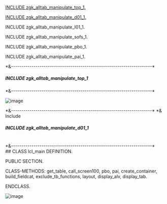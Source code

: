 
<a href="#top1">INCLUDE zgk_alltab_manipulate_top_1.</a>

<a href="#d011">INCLUDE zgk_alltab_manipulate_d01_1.</a>

INCLUDE zgk_alltab_manipulate_I01_1.

INCLUDE zgk_alltab_manipulate_sofs_1.

INCLUDE zgk_alltab_manipulate_pbo_1.

INCLUDE zgk_alltab_manipulate_pai_1.



<p>*&---------------------------------------------------------------------* </p>  <h5 id="top1">INCLUDE zgk_alltab_manipulate_top_1</h5>   *&---------------------------------------------------------------------*  


![image](https://github.com/GrzegorzKraszewski/GK_Sap_Abap_main_projects/assets/141272893/d56544dc-e52e-4a07-87ea-34a060361832)


<div>
*&---------------------------------------------------------------------* 
*& Include      <h5 id="d011">INCLUDE zgk_alltab_manipulate_d01_1</h5> <br>     
*&---------------------------------------------------------------------*  <br>
</div>

<div>
 ## CLASS lcl_main DEFINITION.

  PUBLIC SECTION.

  CLASS-METHODS:
                get_table,
                call_screen100,
                pbo,
                pai,
                create_container,
                build_fieldcat,
                exclude_tb_functions,
                layout,
                display_alv,
                display_tab.



ENDCLASS.
</div>

![image](https://github.com/GrzegorzKraszewski/GK_Sap_Abap_main_projects/assets/141272893/1138955d-5981-4684-a82f-060c10b50fa1)

